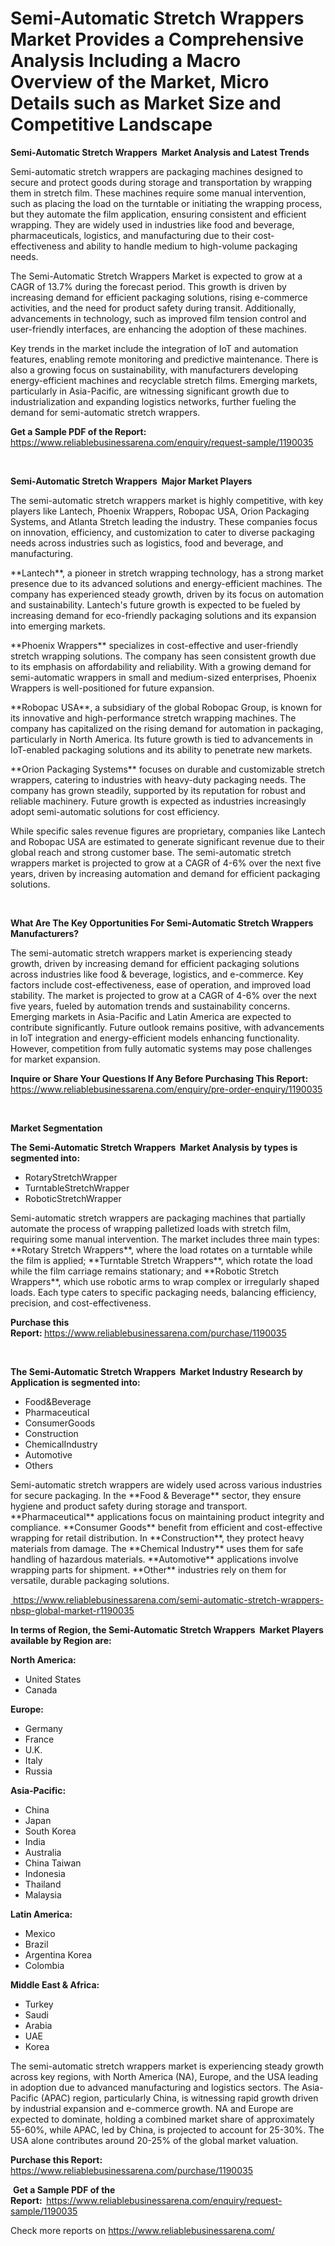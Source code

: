 <p><h1>Semi-Automatic Stretch Wrappers  Market Provides a Comprehensive Analysis Including a Macro Overview of the Market, Micro Details such as Market Size and Competitive Landscape</h1></p><p><strong>Semi-Automatic Stretch Wrappers  Market Analysis and Latest Trends</strong></p>
<p><p>Semi-automatic stretch wrappers are packaging machines designed to secure and protect goods during storage and transportation by wrapping them in stretch film. These machines require some manual intervention, such as placing the load on the turntable or initiating the wrapping process, but they automate the film application, ensuring consistent and efficient wrapping. They are widely used in industries like food and beverage, pharmaceuticals, logistics, and manufacturing due to their cost-effectiveness and ability to handle medium to high-volume packaging needs.</p><p>The Semi-Automatic Stretch Wrappers Market is expected to grow at a CAGR of 13.7% during the forecast period. This growth is driven by increasing demand for efficient packaging solutions, rising e-commerce activities, and the need for product safety during transit. Additionally, advancements in technology, such as improved film tension control and user-friendly interfaces, are enhancing the adoption of these machines.</p><p>Key trends in the market include the integration of IoT and automation features, enabling remote monitoring and predictive maintenance. There is also a growing focus on sustainability, with manufacturers developing energy-efficient machines and recyclable stretch films. Emerging markets, particularly in Asia-Pacific, are witnessing significant growth due to industrialization and expanding logistics networks, further fueling the demand for semi-automatic stretch wrappers.</p></p>
<p><strong>Get a Sample PDF of the Report:&nbsp;</strong> <a href="https://www.reliablebusinessarena.com/enquiry/request-sample/1190035?utm_campaign=1932&utm_medium=2&utm_source=Github&utm_content=ia&utm_term=21012025&utm_id=semi-automatic-stretch-wrappers">https://www.reliablebusinessarena.com/enquiry/request-sample/1190035</a></p>
<p>&nbsp;</p>
<p><strong>Semi-Automatic Stretch Wrappers  Major Market Players</strong></p>
<p><p>The semi-automatic stretch wrappers market is highly competitive, with key players like Lantech, Phoenix Wrappers, Robopac USA, Orion Packaging Systems, and Atlanta Stretch leading the industry. These companies focus on innovation, efficiency, and customization to cater to diverse packaging needs across industries such as logistics, food and beverage, and manufacturing.</p><p>**Lantech**, a pioneer in stretch wrapping technology, has a strong market presence due to its advanced solutions and energy-efficient machines. The company has experienced steady growth, driven by its focus on automation and sustainability. Lantech's future growth is expected to be fueled by increasing demand for eco-friendly packaging solutions and its expansion into emerging markets.</p><p>**Phoenix Wrappers** specializes in cost-effective and user-friendly stretch wrapping solutions. The company has seen consistent growth due to its emphasis on affordability and reliability. With a growing demand for semi-automatic wrappers in small and medium-sized enterprises, Phoenix Wrappers is well-positioned for future expansion.</p><p>**Robopac USA**, a subsidiary of the global Robopac Group, is known for its innovative and high-performance stretch wrapping machines. The company has capitalized on the rising demand for automation in packaging, particularly in North America. Its future growth is tied to advancements in IoT-enabled packaging solutions and its ability to penetrate new markets.</p><p>**Orion Packaging Systems** focuses on durable and customizable stretch wrappers, catering to industries with heavy-duty packaging needs. The company has grown steadily, supported by its reputation for robust and reliable machinery. Future growth is expected as industries increasingly adopt semi-automatic solutions for cost efficiency.</p><p>While specific sales revenue figures are proprietary, companies like Lantech and Robopac USA are estimated to generate significant revenue due to their global reach and strong customer base. The semi-automatic stretch wrappers market is projected to grow at a CAGR of 4-6% over the next five years, driven by increasing automation and demand for efficient packaging solutions.</p></p>
<p>&nbsp;</p>
<p><strong>What Are The Key Opportunities For Semi-Automatic Stretch Wrappers  Manufacturers?</strong></p>
<p><p>The semi-automatic stretch wrappers market is experiencing steady growth, driven by increasing demand for efficient packaging solutions across industries like food & beverage, logistics, and e-commerce. Key factors include cost-effectiveness, ease of operation, and improved load stability. The market is projected to grow at a CAGR of 4-6% over the next five years, fueled by automation trends and sustainability concerns. Emerging markets in Asia-Pacific and Latin America are expected to contribute significantly. Future outlook remains positive, with advancements in IoT integration and energy-efficient models enhancing functionality. However, competition from fully automatic systems may pose challenges for market expansion.</p></p>
<p><strong>Inquire or Share Your Questions If Any Before Purchasing This Report:</strong> <a href="https://www.reliablebusinessarena.com/enquiry/pre-order-enquiry/1190035?utm_campaign=1932&utm_medium=2&utm_source=Github&utm_content=ia&utm_term=21012025&utm_id=semi-automatic-stretch-wrappers">https://www.reliablebusinessarena.com/enquiry/pre-order-enquiry/1190035</a></p>
<p>&nbsp;</p>
<p><strong>Market Segmentation</strong></p>
<p><strong>The Semi-Automatic Stretch Wrappers  Market Analysis by types is segmented into:</strong></p>
<p><ul><li>RotaryStretchWrapper</li><li>TurntableStretchWrapper</li><li>RoboticStretchWrapper</li></ul></p>
<p><p>Semi-automatic stretch wrappers are packaging machines that partially automate the process of wrapping palletized loads with stretch film, requiring some manual intervention. The market includes three main types: **Rotary Stretch Wrappers**, where the load rotates on a turntable while the film is applied; **Turntable Stretch Wrappers**, which rotate the load while the film carriage remains stationary; and **Robotic Stretch Wrappers**, which use robotic arms to wrap complex or irregularly shaped loads. Each type caters to specific packaging needs, balancing efficiency, precision, and cost-effectiveness.</p></p>
<p><strong>Purchase this Report:&nbsp;</strong><a href="https://www.reliablebusinessarena.com/purchase/1190035?utm_campaign=1932&utm_medium=2&utm_source=Github&utm_content=ia&utm_term=21012025&utm_id=semi-automatic-stretch-wrappers">https://www.reliablebusinessarena.com/purchase/1190035</a></p>
<p>&nbsp;</p>
<p><strong>The Semi-Automatic Stretch Wrappers  Market Industry Research by Application is segmented into:</strong></p>
<p><ul><li>Food&Beverage</li><li>Pharmaceutical</li><li>ConsumerGoods</li><li>Construction</li><li>ChemicalIndustry</li><li>Automotive</li><li>Others</li></ul></p>
<p><p>Semi-automatic stretch wrappers are widely used across various industries for secure packaging. In the **Food & Beverage** sector, they ensure hygiene and product safety during storage and transport. **Pharmaceutical** applications focus on maintaining product integrity and compliance. **Consumer Goods** benefit from efficient and cost-effective wrapping for retail distribution. In **Construction**, they protect heavy materials from damage. The **Chemical Industry** uses them for safe handling of hazardous materials. **Automotive** applications involve wrapping parts for shipment. **Other** industries rely on them for versatile, durable packaging solutions.</p></p>
<p><a href="https://www.reliablebusinessarena.com/semi-automatic-stretch-wrappers-nbsp-global-market-r1190035?utm_campaign=1932&utm_medium=2&utm_source=Github&utm_content=ia&utm_term=21012025&utm_id=semi-automatic-stretch-wrappers">&nbsp;https://www.reliablebusinessarena.com/semi-automatic-stretch-wrappers-nbsp-global-market-r1190035</a></p>
<p><strong>In terms of Region, the Semi-Automatic Stretch Wrappers  Market Players available by Region are:</strong></p>
<p>
    <p> <strong> North America: </strong>
        <ul>
            <li>United States</li>
            <li>Canada</li>
        </ul>
        </p> 
    <p> <strong> Europe: </strong>
        <ul>
            <li>Germany</li>
            <li>France</li>
            <li>U.K.</li>
            <li>Italy</li>
            <li>Russia</li>
        </ul>
        </p> 
    <p> <strong> Asia-Pacific: </strong>
        <ul>
            <li>China</li>
            <li>Japan</li>
            <li>South Korea</li>
            <li>India</li>
            <li>Australia</li>
            <li>China Taiwan</li>
            <li>Indonesia</li>
            <li>Thailand</li>
            <li>Malaysia</li>
        </ul>
        </p> 
    <p> <strong> Latin America: </strong>
        <ul>
            <li>Mexico</li>
            <li>Brazil</li>
            <li>Argentina Korea</li>
            <li>Colombia</li>
        </ul>
        </p> 
    <p> <strong> Middle East & Africa: </strong>
        <ul>
            <li>Turkey</li>
            <li>Saudi</li>
            <li>Arabia</li>
            <li>UAE</li>
            <li>Korea</li>
        </ul>
    </p>
    </p>
<p><p>The semi-automatic stretch wrappers market is experiencing steady growth across key regions, with North America (NA), Europe, and the USA leading in adoption due to advanced manufacturing and logistics sectors. The Asia-Pacific (APAC) region, particularly China, is witnessing rapid growth driven by industrial expansion and e-commerce growth. NA and Europe are expected to dominate, holding a combined market share of approximately 55-60%, while APAC, led by China, is projected to account for 25-30%. The USA alone contributes around 20-25% of the global market valuation.</p></p>
<p><strong>Purchase this Report: </strong><a href="https://www.reliablebusinessarena.com/purchase/1190035?utm_campaign=1932&utm_medium=2&utm_source=Github&utm_content=ia&utm_term=21012025&utm_id=semi-automatic-stretch-wrappers">https://www.reliablebusinessarena.com/purchase/1190035</a></p>
<p>&nbsp;<strong>Get a Sample PDF of the Report:&nbsp;&nbsp;</strong><a href="https://www.reliablebusinessarena.com/enquiry/request-sample/1190035?utm_campaign=1932&utm_medium=2&utm_source=Github&utm_content=ia&utm_term=21012025&utm_id=semi-automatic-stretch-wrappers">https://www.reliablebusinessarena.com/enquiry/request-sample/1190035</a></p>
<p><strong></strong></p>
<p>Check more reports on <a href="https://www.reliablebusinessarena.com/?utm_campaign=1932&utm_medium=2&utm_source=Github&utm_content=ia&utm_term=21012025&utm_id=semi-automatic-stretch-wrappers">https://www.reliablebusinessarena.com/</a></p>